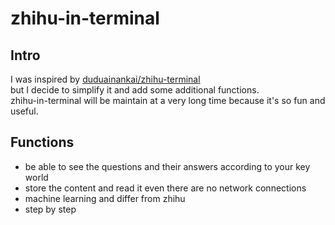 # zhihu-in-terminal
## Intro
I was inspired by [duduainankai/zhihu-terminal](https://github.com/search?utf8=%E2%9C%93&q=zhihu+terminal)  
but I decide to simplify it and add some additional functions.  
zhihu-in-terminal will be maintain at a very long time because it's so fun and useful.
## Functions
- be able to see the questions and their answers according to your key world
- store the content and read it even there are no network connections
- machine learning and differ from zhihu
- step by step
